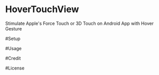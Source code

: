 # HoverTouchView
Stimulate Apple's Force Touch or 3D Touch on Android App with Hover Gesture

#Setup

#Usage

#Credit

#License
